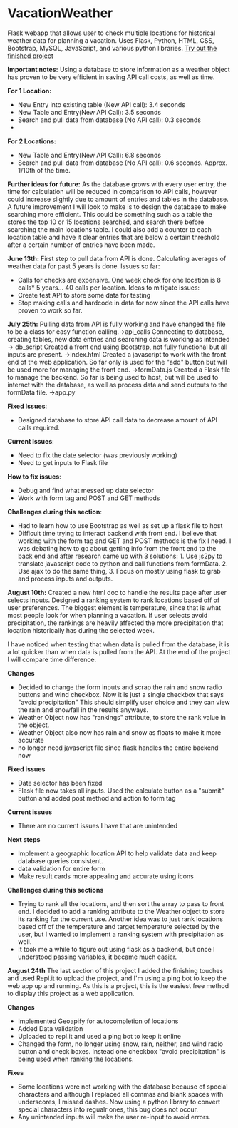 # VacationWeather
Flask webapp that allows user to check multiple locations for historical weather data for planning a vacation. Uses Flask, Python, HTML, CSS, Bootstrap, MySQL, JavaScript, and various python libraries.
[Try out the finished project](https://vacationweather.llemcke.repl.co/)

**Important notes:**
Using a database to store information as a weather object has proven to be very efficient in saving API call costs, as well as time.

**For 1 Location:**
- New Entry into existing table (New API call): 3.4 seconds
- New Table and Entry(New API Call): 3.5 seconds
- Search and pull data from database (No API call): 0.3 seconds
- 
**For 2 Locations:**
  - New Table and Entry(New API Call): 6.8 seconds
  - Search and pull data from database (No API call): 0.6 seconds.
  Approx. 1/10th of the time.

**Further ideas for future:**
As the database grows with every user entry, the time for calculation will be reduced in comparison to API calls, however could increase slightly due to amount of entries and tables in the database. A future improvement I will look to make is to design the database to make searching more efficient. This could be something such as a table the stores the top 10 or 15 locations searched, and search there before searching the main locations table. I could also add a counter to each location table and have it clear entries that are below a certain threshold after a certain number of entries have been made. 

**June 13th:**
First step to pull data from API is done. 
Calculating averages of weather data for past 5 years is done.
Issues so far: 
- Calls for checks are expensive. One week check for one location is 8 calls* 5 years... 40 calls per location.
Ideas to mitigate issues:
- Create test API to store some data for testing 
- Stop making calls and hardcode in data for now since the API calls have proven to work so far.

**July 25th:**
Pulling data from API is fully working and have changed the file to be a class for easy function calling.->api_calls
Connecting to database, creating tables, new data entries and searching data is working as intended -> db_script
Created a front end using Bootstrap, not fully functional but all inputs are present. ->index.html
Created a javascript to work with the front end of the web application. So far only is used for the "add" button but will be used more for managing the front end. ->formData.js
Created a Flask file to manage the backend. So far is being used to host, but will be used to interact with the database, as well as process data and send outputs to the formData file. ->app.py

**Fixed Issues**:
- Designed database to store API call data to decrease amount of API calls required.

**Current Issues**:
- Need to fix the date selector (was previously working)
- Need to get inputs to Flask file

**How to fix issues**:
- Debug and find what messed up date selector
- Work with form tag and POST and GET methods

**Challenges during this section**:
- Had to learn how to use Bootstrap as well as set up a flask file to host 
- Difficult time trying to interact backend with front end. I believe that working with the form tag and GET and POST methods is the fix I need. I was debating how to go about getting info from the front end to the back end and after research came up with 3 solutions: 1. Use js2py to translate javascript code to python and call functions from formData. 2. Use ajax to do the same thing, 3. Focus on mostly using flask to grab and process inputs and outputs.

**August 10th:**
Created a new html doc to handle the results page after user selects inputs. Designed a ranking system to rank locations based off of user preferences. The biggest element is temperature, since that is what most people look for when planning a vacation. If user selects avoid precipitation, the rankings are heavily affected the more precipitation that location historically has during the selected week.

I have noticed when testing that when data is pulled from the database, it is a lot quicker than when data is pulled from the API. At the end of the project I will compare time difference.

**Changes**
- Decided to change the form inputs and scrap the rain and snow radio buttons and wind checkbox. Now it is just a single checkbox that says "avoid precipitation" This should simplify user choice and they can view the rain and snowfall in the results anyways. 
- Weather Object now has "rankings" attribute, to store the rank value in the object. 
- Weather Object also now has rain and snow as floats to make it more accurate
- no longer need javascript file since flask handles the entire backend now

**Fixed issues**
- Date selector has been fixed
- Flask file now takes all inputs. Used the calculate button as a "submit" button and added post method and action to form tag

**Current issues**
- There are no current issues I have that are unintended

**Next steps**
- Implement a geographic location API to help validate data and keep database queries consistent.
- data validation for entire form
- Make result cards more appealing and accurate using icons

**Challenges during this sections**
- Trying to rank all the locations, and then sort the array to pass to front end. I decided to add a ranking attribute to the Weather object to store its ranking for the current use. Another idea was to just rank locations based off of the temperature and target temperature selected by the user, but I wanted to implement a ranking system with precipitation as well.
- It took me a while to figure out using flask as a backend, but once I understood passing variables, it became much easier.


**August 24th**
The last section of this project I added the finishing touches and used Repl.it to upload the project, and I'm using a ping bot to keep the web app up and running. As this is a project, this is the easiest free method to display this project as a web application. 

**Changes**
- Implemented Geoapify for autocompletion of locations
- Added Data validation
- Uploaded to repl.it and used a ping bot to keep it online
- Changed the form, no longer using snow, rain, neither, and wind radio button and check boxes. Instead one checkbox "avoid precipitation" is being used when ranking the locations.

**Fixes**
- Some locations were not working with the database because of special characters and although I replaced all commas and blank spaces with underscores, I missed dashes. Now using a python library to convert special characters into regualr ones, this bug does not occur.
- Any unintended inputs will make the user re-input to avoid errors.

